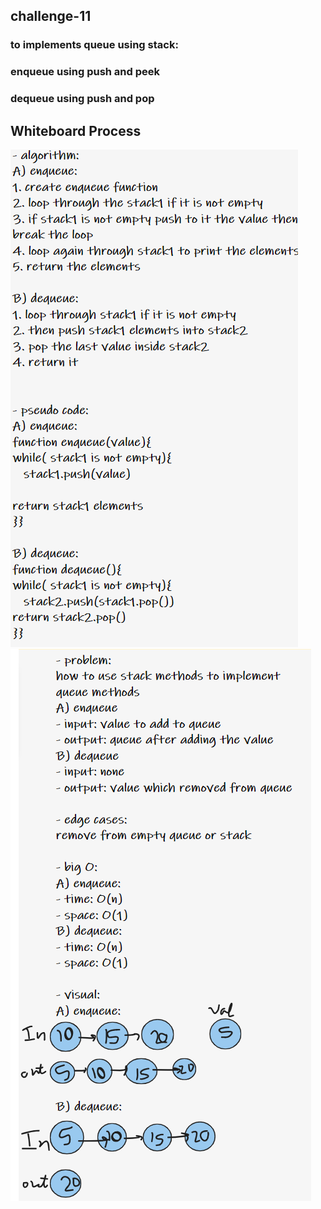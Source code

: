 ## challenge-11

### to implements queue using stack:

### enqueue using push and peek
### dequeue using push and pop
## Whiteboard Process
![cod11](AKGORETHM.PNG)
![cod11](problim.PNG)

